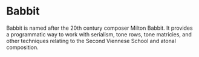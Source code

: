 # Babbit

Babbit is named after the 20th century composer Milton Babbit. It provides a programmatic way to work with serialism, tone rows, tone matricies, and other techniques relating to the Second Viennese School and atonal composition.
